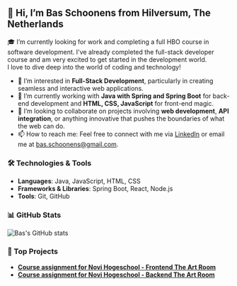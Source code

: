 ## 👋 Hi, I’m Bas Schoonens from Hilversum, The Netherlands 

🎓 I’m currently looking for work and completing a full HBO course in software development. I've already completed the full-stack developer course and am very excited to get started in the development world.  
I love to dive deep into the world of coding and technology!

- 👀 I’m interested in **Full-Stack Development**, particularly in creating seamless and interactive web applications.
- 🌱 I’m currently working with **Java with Spring and Spring Boot** for back-end development and **HTML, CSS, JavaScript** for front-end magic.
- 💞️ I’m looking to collaborate on projects involving **web development**, **API integration**, or anything innovative that pushes the boundaries of what the web can do.
- 📫 How to reach me: Feel free to connect with me via [LinkedIn](https://www.linkedin.com/in/bas-schoonens-03bb542b/) or email me at [bas.schoonens@gmail.com](mailto:bas.schoonens@gmail.com).

### 🛠️ Technologies & Tools
- **Languages**: Java, JavaScript, HTML, CSS
- **Frameworks & Libraries**: Spring Boot, React, Node.js
- **Tools**: Git, GitHub

### 📊 GitHub Stats
![Bas's GitHub stats](https://github-readme-stats.vercel.app/api?username=basschoonens&show_icons=true)

### 🚀 Top Projects
- [**Course assignment for Novi Hogeschool - Frontend The Art Room**](https://github.com/basschoonens/frontend-the-art-room-eindopdracht)
- [**Course assignment for Novi Hogeschool - Backend The Art Room**](https://github.com/basschoonens/frontend-the-art-room-eindopdracht)
